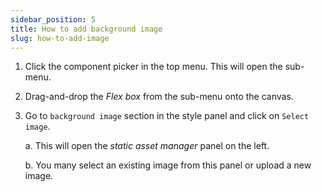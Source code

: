 ```yaml
---
sidebar_position: 5
title: How to add background image
slug: how-to-add-image
---
```

1. Click the component picker in the top menu. This will open the sub-menu.

2. Drag-and-drop the <i>Flex box</i> from the sub-menu onto the canvas. 

3. Go to `background image` section in the style panel and click on `Select image`.

    a. This will open the <i>static asset manager</i> panel on the left. 
    
    b. You many select an existing image from this panel or upload a new image.